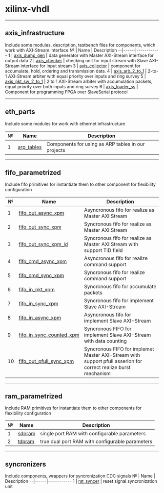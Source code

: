 # xilinx-vhdl

-------------

## axis_infrastructure

Include some modules, description, testbench files for components, which work with AXI-Stream interface
№ | Name | Description 
--|------|------------
1 | [axis_dump_gen](https://github.com/MasterPlayer/xilinx-vhdl/tree/master/axis_infrastructure/axis_dump_gen) | data generator with Master AXI-Stream interface for output data 
2 | [axis_checker](https://github.com/MasterPlayer/xilinx-vhdl/tree/master/axis_infrastructure/axis_checker) | checking unit for input stream with Slave AXI-Stream interface for input stream
3 | [axis_collector](https://github.com/MasterPlayer/xilinx-vhdl/tree/master/axis_infrastructure/axis_collector) | component for accumulate, hold, ordering and transmission data. 
4 | [axis_arb_2_to_1](https://github.com/MasterPlayer/xilinx-vhdl/tree/master/axis_infrastructure/axis_arb_2_to_1) | 2-to-1 AXI-Stream arbiter with equal priority over inputs and ring survey
5 | [axis_pkt_sw_2_to_1](https://github.com/MasterPlayer/xilinx-vhdl/tree/master/axis_infrastructure/axis_pkt_sw_2_to_1) | 2 to 1 AXI-Stream arbiter with accumulation packets, equal priority over both inputs and ring survey 
6 | [axis_loader_ss](https://github.com/MasterPlayer/xilinx-vhdl/tree/master/axis_infrastructure/axis_loader_ss) | Component for programming FPGA over SlaveSerial protocol

-------------

## eth_parts

Include some modules for work with ethernet infrastructure

№ | Name | Description
--|------|------------
1 | [arp_tables](https://github.com/MasterPlayer/xilinx-vhdl/tree/master/eth_parts/arp_tables/) | Components for using as ARP tables in our projects

-------------

## fifo_parametrized 

Include fifo primitives for instantiate them to other component for flexibility configuration

№ | Name | Description 
--|------|------------
1 | [fifo_out_async_xpm](https://github.com/MasterPlayer/xilinx-vhdl/blob/master/fifo_parametrized/fifo_out_async_xpm/fifo_out_async_xpm.vhd) | Asyncronous fifo for realize as Master AXI Stream
2 | [fifo_out_sync_xpm](https://github.com/MasterPlayer/xilinx-vhdl/blob/master/fifo_parametrized/fifo_out_sync_xpm/fifo_out_sync_xpm.vhd) | Syncronous fifo for realize as Master AXI Stream
3 | [fifo_out_sync_xpm_id](https://github.com/MasterPlayer/xilinx-vhdl/blob/master/fifo_parametrized/fifo_out_sync_xpm_id/fifo_out_sync_xpm_id.vhd) | Syncronous fifo for realize as Master AXI Stream with support TID field
4 | [fifo_cmd_async_xpm](https://github.com/MasterPlayer/xilinx-vhdl/blob/master/fifo_parametrized/fifo_cmd_async_xpm/fifo_cmd_async_xpm.vhd) | Asyncronous fifo for realize command support
5 | [fifo_cmd_sync_xpm](https://github.com/MasterPlayer/xilinx-vhdl/blob/master/fifo_parametrized/fifo_cmd_sync_xpm/fifo_cmd_sync_xpm.vhd) | Syncronous fifo for realize command support 
6 | [fifo_in_pkt_xpm](https://github.com/MasterPlayer/xilinx-vhdl/blob/master/fifo_parametrized/fifo_in_pkt_sw/fifo_in_pkt_sw.vhd) | Syncronous fifo for accumulate packets 
7 | [fifo_in_sync_xpm](https://github.com/MasterPlayer/xilinx-vhdl/blob/master/fifo_parametrized/fifo_in_sync_xpm/fifo_in_sync_xpm.vhd) | Syncronous fifo for implement Slave AXI-Stream
8 | [fifo_in_async_xpm](https://github.com/MasterPlayer/xilinx-vhdl/blob/master/fifo_parametrized/fifo_in_async_xpm/fifo_in_async_xpm.vhd) | Asyncronous fifo for implement Slave AXI-Stream
9 | [fifo_in_sync_counted_xpm](https://github.com/MasterPlayer/xilinx-vhdl/blob/master/fifo_parametrized/fifo_in_sync_counted_xpm/fifo_in_sync_counted.vhd) | Syncronous FIFO for implement Slave AXI-Stream with data counting
10 | [fifo_out_pfull_sync_xpm](https://github.com/MasterPlayer/xilinx-vhdl/blob/master/fifo_parametrized/fifo_out_pfull_sync_xpm/fifo_out_pfull_sync_xpm.vhd) | Syncronous FIFO for implemet Master AXI-Stream with support pfull asserion for correct realize burst mechanism


-------------

## ram_parametrized

include RAM primitives for instantiate them to other components for flexibility configuration

№ | Name | Description 
--|------|------------
1 | [sdpram](https://github.com/MasterPlayer/xilinx-vhdl/tree/master/ram_parametrized/sdpram_xpm) | single port RAM with configurable parameters
2 | [tdpram](https://github.com/MasterPlayer/xilinx-vhdl/blob/master/ram_parametrized/tdpram_xpm/tdpram_xpm.vhd) | true dual port RAM with configurable parameters

------------------

## syncronizers

Include components, wrappers for syncronization CDC signals
№ | Name | Description 
--|------|------------
1 | [rst_syncer](https://github.com/MasterPlayer/xilinx-vhdl/blob/master/syncronizers/rst_syncer.vhd)  | reset signal syncronization unit
